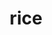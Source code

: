 ---
category: 4-letters
denotation: null
name: rice
reference_link: https://www.etymonline.com/word/rice
root_language: null
root_name: null
title: rice
type: free
word_sums:
- respelling: rice
  sum: 'Rice + '
---